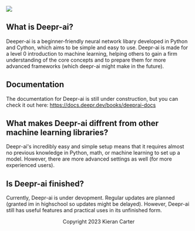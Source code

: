 ![](images/read_me-header.png)
## What is Deepr-ai?
Deeper-ai is a beginner-friendly neural network libary developed in Python and Cython, which aims to be simple and easy to use. Deepr-ai is made for a level 0 introduction to machine learning, helping others to gain a firm understanding of the core concepts and to prepare them for more advanced frameworks (which deepr-ai might make in the future).
## Documentation
The documentation for Deepr-ai is still under construction, but you can check it out here:
https://docs.deepr.dev/books/deeprai-docs
## What makes Deepr-ai diffrent from other machine learning libraries?
Deepr-ai's incredibly easy and simple setup means that it requires almost no previous knowledge in Python, math, or machine learning to set up a model. However, there are more advanced settings as well (for more experienced users).
## Is Deepr-ai finished?
Currently, Deepr-ai is under devopment. Regular updates are planned (granted im in highschool so updates might be delayed). However, Deepr-ai still has useful features and practical uses in its unfinished form. 

<p align="center">
Copyright 2023 Kieran Carter
</p>
